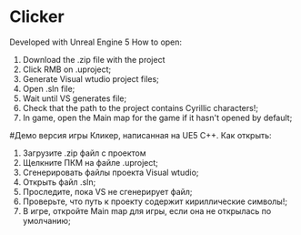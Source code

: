 # Clicker

Developed with Unreal Engine 5
How to open:

1. Download the .zip file with the project
2. Click RMB on .uproject;
3. Generate Visual wtudio project files;
4. Open .sln file;
5. Wait until VS generates file;
6. Check that the path to the project contains Cyrillic characters!;
7. In game, open the Main map for the game if it hasn't opened by default;

#Демо версия игры Кликер, написанная на UE5 С++. Как открыть:

1. Загрузите .zip файл с проектом
2. Щелкните ПКМ на файле .uproject;
3. Сгенерировать файлы проекта Visual wtudio;
4. Открыть файл .sln;
5. Проследите, пока VS не сгенерирует файл;
6. Проверьте, что путь к проекту содержит кириллические символы!;
7. В игре, откройте Main map для игры, если она не открылась по умолчанию;
